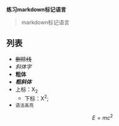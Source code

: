 **练习markdown标记语言**
>markdown标记语言

## 列表 ##
+ <s>删除线</s>
+ *斜体字*
+ **粗体**
+ ***粗斜体***
+ 上标：X<sub>2</sub>
  + 下标：X<sup>2</sup>;
+ `语法高亮`

$$ E=mc^2 $$
